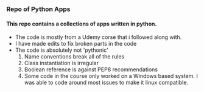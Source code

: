 ### Repo of Python Apps

#### This repo contains a collections of apps written in python.
- The code is mostly from a Udemy corse that i followed along with.
- I have made edits to fix broken parts in the code
- The code is absolutely not 'pythonic'
    1. Name conventions break all of the rules
    2. Class instantiation is irregular
    3. Boolean reference is against PEP8 recommendations
    4. Some code in the course only worked on a Windows based system. I was able to code around most issues to make it linux compatible.